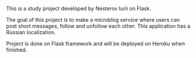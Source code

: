 This is a study project developed by Nesterov Iurii on Flask.

The goal of this project is to make a microblog service where users
can post short messages, follow and unfollow each other. This application
has a Russian localization.

Project is done on Flask framework and will be deployed on Heroku when finished.
